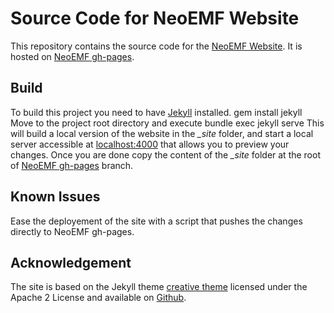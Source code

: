 # Source Code for NeoEMF Website

This repository contains the source code for the [NeoEMF Website](www.neoemf.com). It is hosted on [NeoEMF gh-pages](https://github.com/atlanmod/NeoEMF/tree/gh-pages).

## Build

To build this project you need to have [Jekyll](https://jekyllrb.com/) installed.
    gem install jekyll
Move to the project root directory and execute
    bundle exec jekyll serve
This will build a local version of the website in the *_site* folder, and start a local server accessible at [localhost:4000](localhost:4000) that allows you to preview your changes. Once you are done copy the content of the *_site* folder at the root of [NeoEMF gh-pages](https://github.com/atlanmod/NeoEMF/tree/gh-pages) branch.

## Known Issues

Ease the deployement of the site with a script that pushes the changes directly to NeoEMF gh-pages.

## Acknowledgement

The site is based on the Jekyll theme [creative theme](http://jekyllthemes.org/themes/creative-theme/) licensed under the Apache 2 License and available on [Github](https://github.com/volny/creative-theme-jekyll).

